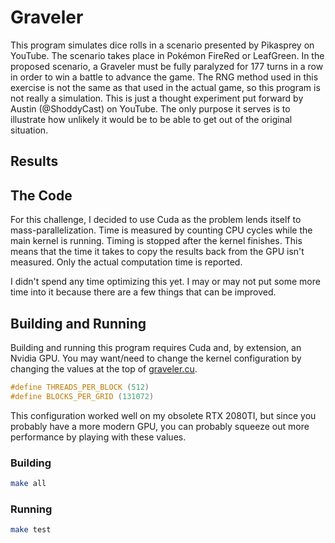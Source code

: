 # Graveler

This program simulates dice rolls in a scenario presented by Pikasprey on YouTube. The scenario takes place in Pokémon FireRed or LeafGreen. In the proposed scenario, a Graveler must be fully paralyzed for 177 turns in a row in order to win a battle to advance the game. The RNG method used in this exercise is not the same as that used in the actual game, so this program is not really a simulation. This is just a thought experiment put forward by Austin (@ShoddyCast) on YouTube. The only purpose it serves is to illustrate how unlikely it would be to be able to get out of the original situation.

## Results

## The Code

For this challenge, I decided to use Cuda as the problem lends itself to mass-parallelization. Time is measured by counting CPU cycles while the main kernel is running. Timing is stopped after the kernel finishes. This means that the time it takes to copy the results back from the GPU isn't measured. Only the actual computation time is reported.

I didn't spend any time optimizing this yet. I may or may not put some more time into it because there are a few things that can be improved.

## Building and Running

Building and running this program requires Cuda and, by extension, an Nvidia GPU. You may want/need to change the kernel configuration by changing the values at the top of [graveler.cu](src/graveler.cu).

```c
#define THREADS_PER_BLOCK (512)
#define BLOCKS_PER_GRID (131072)
```

This configuration worked well on my obsolete RTX 2080TI, but since you probably have a more modern GPU, you can probably squeeze out more performance by playing with these values.

### Building

```bash
make all
```

### Running

```bash
make test
```
